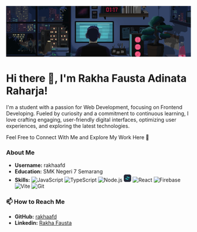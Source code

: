 <img src="coding.gif" style="max-width: 100%">

# Hi there 👋, I'm Rakha Fausta Adinata Raharja!

I'm a student with a passion for Web Development, focusing on Frontend Developing.
Fueled by curiosity and a commitment to continuous learning, I love crafting engaging, user-friendly digital interfaces, optimizing user experiences, and exploring the latest technologies.

Feel Free to Connect With Me and Explore My Work Here 🚀

### About Me
- **Username:** rakhaafd
- **Education:** SMK Negeri 7 Semarang 
- **Skills:**
  <img height="20" src="https://cdn.jsdelivr.net/gh/devicons/devicon@latest/icons/javascript/javascript-original.svg" alt="JavaScript">
  <img height="20" src="https://cdn.jsdelivr.net/gh/devicons/devicon@latest/icons/typescript/typescript-original.svg" alt="TypeScript">
  <img height="20" src="https://cdn.jsdelivr.net/gh/devicons/devicon@latest/icons/nodejs/nodejs-original.svg" alt="Node.js">
  <img height="20" src="https://raw.githubusercontent.com/tandpfun/skill-icons/main/icons/TailwindCSS-Dark.svg" alt="Tailwind CSS">
  <img height="20" src="https://cdn.jsdelivr.net/gh/devicons/devicon@latest/icons/react/react-original.svg" alt="React">
  <img height="20" src="https://cdn.jsdelivr.net/gh/devicons/devicon@latest/icons/firebase/firebase-original.svg" alt="Firebase">
  <img height="20" src="https://cdn.jsdelivr.net/gh/devicons/devicon@latest/icons/vitejs/vitejs-original.svg" alt="Vite">
  <img height="20" src="https://cdn.jsdelivr.net/gh/devicons/devicon@latest/icons/git/git-original.svg" alt="Git">

### 📫 How to Reach Me
- **GitHub:** [rakhaafd](https://github.com/rakhaafd)
- **Linkedin:** [Rakha Fausta](https://www.linkedin.com/in/rakha-fausta-17aba1286/)
